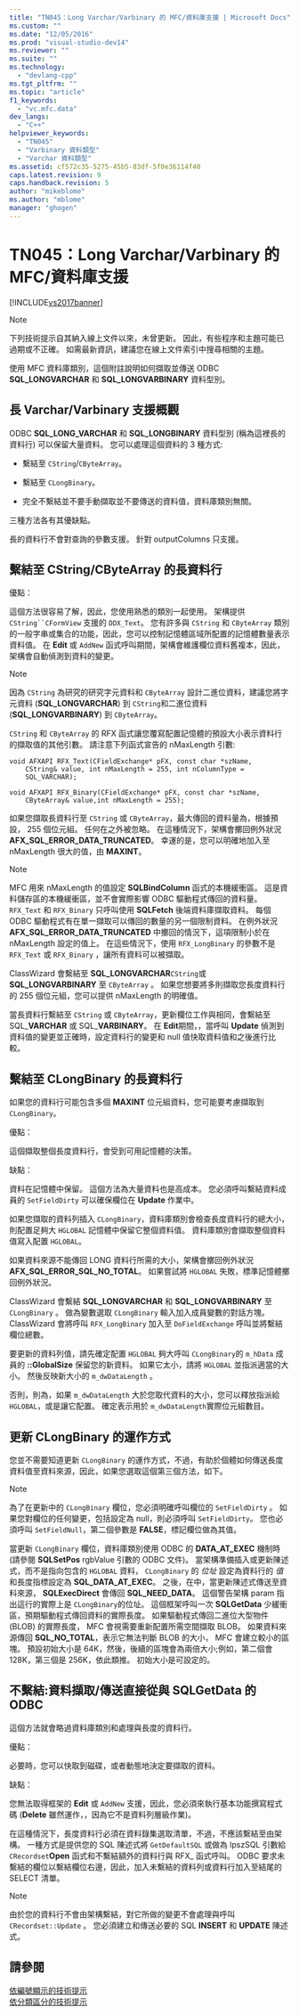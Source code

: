 ```yaml
---
title: "TN045：Long Varchar/Varbinary 的 MFC/資料庫支援 | Microsoft Docs"
ms.custom: ""
ms.date: "12/05/2016"
ms.prod: "visual-studio-dev14"
ms.reviewer: ""
ms.suite: ""
ms.technology: 
  - "devlang-cpp"
ms.tgt_pltfrm: ""
ms.topic: "article"
f1_keywords: 
  - "vc.mfc.data"
dev_langs: 
  - "C++"
helpviewer_keywords: 
  - "TN045"
  - "Varbinary 資料類型"
  - "Varchar 資料類型"
ms.assetid: cf572c35-5275-45b5-83df-5f0e36114f40
caps.latest.revision: 9
caps.handback.revision: 5
author: "mikeblome"
ms.author: "mblome"
manager: "ghogen"
---
```

# TN045：Long Varchar/Varbinary 的 MFC/資料庫支援
[!INCLUDE[vs2017banner](../assembler/inline/includes/vs2017banner.md)]

> [!NOTE]
>  下列技術提示自其納入線上文件以來，未曾更新。  因此，有些程序和主題可能已過期或不正確。  如需最新資訊，建議您在線上文件索引中搜尋相關的主題。  
  
 使用 MFC 資料庫類別，這個附註說明如何擷取並傳送 ODBC **SQL\_LONGVARCHAR** 和 **SQL\_LONGVARBINARY** 資料型別。  
  
## 長 Varchar\/Varbinary 支援概觀  
 ODBC **SQL\_LONG\_VARCHAR** 和 **SQL\_LONGBINARY** 資料型別 \(稱為這裡長的資料行\) 可以保留大量資料。  您可以處理這個資料的 3 種方式:  
  
-   繫結至 `CString`\/`CByteArray`。  
  
-   繫結至 `CLongBinary`。  
  
-   完全不繫結並不要手動擷取並不要傳送的資料值，資料庫類別無關。  
  
 三種方法各有其優缺點。  
  
 長的資料行不會對查詢的參數支援。  針對 outputColumns 只支援。  
  
## 繫結至 CString\/CByteArray 的長資料行  
 優點：  
  
 這個方法很容易了解，因此，您使用熟悉的類別一起使用。  架構提供 `CString``CFormView` 支援的 `DDX_Text`。  您有許多與 `CString` 和 `CByteArray` 類別的一般字串或集合的功能，因此，您可以控制記憶體區域所配置的記憶體數量表示資料值。  在 **Edit** 或 `AddNew` 函式呼叫期間，架構會維護欄位資料舊複本，因此，架構會自動偵測到資料的變更。  
  
> [!NOTE]
>  因為 `CString` 為研究的研究字元資料和 `CByteArray` 設計二進位資料，建議您將字元資料 \(**SQL\_LONGVARCHAR**\) 到 `CString`和二進位資料 \(**SQL\_LONGVARBINARY**\) 到 `CByteArray`。  
  
 `CString` 和 `CByteArray` 的 RFX 函式讓您覆寫配置記憶體的預設大小表示資料行的擷取值的其他引數。  請注意下列函式宣告的 nMaxLength 引數:  
  
```  
void AFXAPI RFX_Text(CFieldExchange* pFX, const char *szName,  
    CString& value, int nMaxLength = 255, int nColumnType =  
    SQL_VARCHAR);  
  
void AFXAPI RFX_Binary(CFieldExchange* pFX, const char *szName,   
    CByteArray& value,int nMaxLength = 255);  
```  
  
 如果您擷取長資料行至 `CString` 或 `CByteArray`，最大傳回的資料量為，根據預設， 255 個位元組。  任何在之外被忽略。  在這種情況下，架構會擲回例外狀況 **AFX\_SQL\_ERROR\_DATA\_TRUNCATED**。  幸運的是，您可以明確地加入至 nMaxLength 很大的值，由 **MAXINT**。  
  
> [!NOTE]
>  MFC 用來 nMaxLength 的值設定 **SQLBindColumn** 函式的本機緩衝區。  這是資料儲存區的本機緩衝區，並不會實際影響 ODBC 驅動程式傳回的資料量。  `RFX_Text` 和 `RFX_Binary` 只呼叫使用 **SQLFetch** 後端資料庫擷取資料。  每個 ODBC 驅動程式有在單一擷取可以傳回的數量的另一個限制資料。  在例外狀況 **AFX\_SQL\_ERROR\_DATA\_TRUNCATED** 中擲回的情況下，這項限制小於在 nMaxLength 設定的值上。  在這些情況下，使用 `RFX_LongBinary` 的參數不是 `RFX_Text` 或 `RFX_Binary` ，讓所有資料可以被擷取。  
  
 ClassWizard 會繫結至 **SQL\_LONGVARCHAR**`CString`或 **SQL\_LONGVARBINARY** 至 `CByteArray` 。  如果您想要將多則擷取您長度資料行的 255 個位元組，您可以提供 nMaxLength 的明確值。  
  
 當長資料行繫結至 `CString` 或 `CByteArray`，更新欄位工作與相同，會繫結至 SQL\_**VARCHAR** 或 SQL\_**VARBINARY**。  在 **Edit**期間，，當呼叫 **Update** 偵測到資料值的變更並正確時，設定資料行的變更和 null 值快取資料值和之後進行比較。  
  
## 繫結至 CLongBinary 的長資料行  
 如果您的資料行可能包含多個 **MAXINT** 位元組資料，您可能要考慮擷取到 `CLongBinary`。  
  
 優點：  
  
 這個擷取整個長度資料行，會受到可用記憶體的決策。  
  
 缺點：  
  
 資料在記憶體中保留。  這個方法為大量資料也是高成本。  您必須呼叫繫結資料成員的 `SetFieldDirty` 可以確保欄位在 **Update** 作業中。  
  
 如果您擷取的資料列插入 `CLongBinary`，資料庫類別會檢查長度資料行的總大小，則配置足夠大 `HGLOBAL` 記憶體中保留它整個資料值。  資料庫類別會擷取整個資料值寫入配置 `HGLOBAL`。  
  
 如果資料來源不能傳回 LONG 資料行所需的大小，架構會擲回例外狀況 **AFX\_SQL\_ERROR\_SQL\_NO\_TOTAL**。  如果嘗試將 `HGLOBAL` 失敗，標準記憶體擲回例外狀況。  
  
 ClassWizard 會繫結 **SQL\_LONGVARCHAR** 和 **SQL\_LONGVARBINARY** 至 `CLongBinary` 。  做為變數選取 `CLongBinary` 輸入加入成員變數的對話方塊。  ClassWizard 會將呼叫 `RFX_LongBinary` 加入至 `DoFieldExchange` 呼叫並將繫結欄位總數。  
  
 要更新的資料列值，請先確定配置 `HGLOBAL` 夠大呼叫 `CLongBinary`的 `m_hData` 成員的 **::GlobalSize** 保留您的新資料。  如果它太小，請將 `HGLOBAL` 並指派適當的大小。  然後反映新大小的 `m_dwDataLength` 。  
  
 否則，則為，如果 `m_dwDataLength` 大於您取代資料的大小，您可以釋放指派給 `HGLOBAL`，或是讓它配置。  確定表示用於 `m_dwDataLength`實際位元組數目。  
  
## 更新 CLongBinary 的運作方式  
 您並不需要知道更新 `CLongBinary` 的運作方式，不過，有助於個體如何傳送長度資料值至資料來源，因此，如果您選取這個第三個方法，如下。  
  
> [!NOTE]
>  為了在更新中的 `CLongBinary` 欄位，您必須明確呼叫欄位的 `SetFieldDirty` 。  如果您對欄位的任何變更，包括設定為 null，則必須呼叫 `SetFieldDirty`。  您也必須呼叫 `SetFieldNull`，第二個參數是 **FALSE**，標記欄位做為其值。  
  
 當更新 `CLongBinary` 欄位，資料庫類別使用 ODBC 的 **DATA\_AT\_EXEC** 機制時 \(請參閱 **SQLSetPos** rgbValue 引數的 ODBC 文件\)。  當架構準備插入或更新陳述式，而不是指向包含的 `HGLOBAL` 資料， `CLongBinary` 的 *位址* 設定為資料行的 *值* 和長度指標設定為 **SQL\_DATA\_AT\_EXEC**。  之後，在中，當更新陳述式傳送至資料來源， **SQLExecDirect** 會傳回 **SQL\_NEED\_DATA**。  這個警告架構 param 指出這行的實際上是 `CLongBinary`的位址。  這個框架呼叫一次 **SQLGetData** 少緩衝區，預期驅動程式傳回資料的實際長度。  如果驅動程式傳回二進位大型物件 \(BLOB\) 的實際長度， MFC 會視需要重新配置所需空間擷取 BLOB。  如果資料來源傳回 **SQL\_NO\_TOTAL**，表示它無法判斷 BLOB 的大小， MFC 會建立較小的區塊。  預設初始大小是 64K，然後，後續的區塊會為兩倍大小;例如，第二個會 128K，第三個是 256K，依此類推。  初始大小是可設定的。  
  
## 不繫結:資料擷取\/傳送直接從與 SQLGetData 的 ODBC  
 這個方法就會略過資料庫類別和處理與長度的資料行。  
  
 優點：  
  
 必要時，您可以快取到磁碟，或者動態地決定要擷取的資料。  
  
 缺點：  
  
 您無法取得框架的 **Edit** 或 `AddNew` 支援，因此，您必須來執行基本功能撰寫程式碼 \(**Delete** 雖然運作，，因為它不是資料列層級作業\)。  
  
 在這種情況下，長度資料行必須在資料錄集選取清單，不過，不應該繫結至由架構。  一種方式是提供您的 SQL 陳述式將 `GetDefaultSQL` 或做為 lpszSQL 引數給 `CRecordset`**Open** 函式和不繫結額外的資料行與 RFX\_ 函式呼叫。  ODBC 要求未繫結的欄位以繫結欄位右邊，因此，加入未繫結的資料列或資料行加入至結尾的 SELECT 清單。  
  
> [!NOTE]
>  由於您的資料行不會由架構繫結，對它所做的變更不會處理與呼叫 `CRecordset::Update` 。  您必須建立和傳送必要的 SQL **INSERT** 和 **UPDATE** 陳述式。  
  
## 請參閱  
 [依編號顯示的技術提示](../mfc/technical-notes-by-number.md)   
 [依分類區分的技術提示](../mfc/technical-notes-by-category.md)